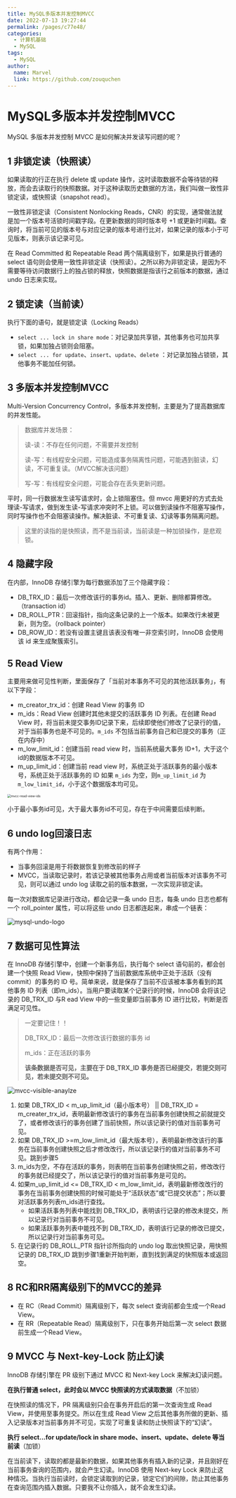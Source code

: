 ```yaml
---
title: MySQL多版本并发控制MVCC
date: 2022-07-13 19:27:44
permalink: /pages/c77e48/
categories:
  - 计算机基础
  - MySQL
tags:
  - MySQL
author: 
  name: Marvel
  link: https://github.com/zouquchen
---
```

# MySQL多版本并发控制MVCC

MySQL 多版本并发控制 MVCC 是如何解决并发读写问题的呢？

<!--more-->

## 1 非锁定读（快照读）

如果读取的行正在执行 delete 或 update 操作，这时读取数据不会等待锁的释放，而会去读取行的快照数据。对于这种读取历史数据的方法，我们叫做一致性非锁定读，或快照读（snapshot read）。

一致性非锁定读（Consistent Nonlocking Reads，CNR）的实现，通常做法就是加一个版本号活锁时间戳字段。在更新数据的同时版本号 +1 或更新时间戳。查询时，将当前可见的版本号与对应记录的版本号进行比对，如果记录的版本小于可见版本，则表示该记录可见。

在 Read Committed 和 Repeatable Read 两个隔离级别下，如果是执行普通的 select 语句则会使用一致性非锁定读（快照读）。之所以称为非锁定读，是因为不需要等待访问数据行上的独占锁的释放，快照数据是指该行之前版本的数据，通过 undo 日志来实现。

## 2 锁定读（当前读）

执行下面的语句，就是锁定读（Locking Reads）

- `select ... lock in share mode`：对记录加共享锁，其他事务也可加共享锁，如果加独占锁则会阻塞。
- `select ... for update`、`insert`、`update`、`delete` ：对记录加独占锁锁，其他事务不能加任何锁。

## 3 多版本并发控制MVCC

Multi-Version Concurrency Control，多版本并发控制，主要是为了提高数据库的并发性能。

> 数据库并发场景：
>
> 读-读：不存在任何问题，不需要并发控制
>
> 读-写：有线程安全问题，可能造成事务隔离性问题，可能遇到脏读，幻读，不可重复读。（MVCC解决该问题）
>
> 写-写：有线程安全问题，可能会存在丢失更新问题。

平时，同一行数据发生读写请求时，会上锁阻塞住。但 mvcc 用更好的方式去处理读-写请求，做到发生读-写请求冲突时不上锁。可以做到读操作不阻塞写操作，同时写操作也不会阻塞读操作。解决脏读、不可重复读、幻读等事务隔离问题。

>  这里的读指的是快照读，而不是当前读，当前读是一种加锁操作，是悲观锁。

## 4 隐藏字段

在内部，InnoDB 存储引擎为每行数据添加了三个隐藏字段：

- DB_TRX_ID：最后一次修改该行的事务id。插入、更新、删除都算修改。（transaction id）
- DB_ROLL_PTR：回滚指针，指向这条记录的上一个版本。如果改行未被更新，则为空。（rollback pointer）
- DB_ROW_ID：若没有设置主键且该表没有唯一非空索引时，InnoDB 会使用该 id 来生成聚簇索引。

## 5 Read View

主要用来做可见性判断，里面保存了「当前对本事务不可见的其他活跃事务」，有以下字段：

- m_creator_trx_id：创建 Read View 的事务 ID
- m_ids：Read View 创建时其他未提交的活跃事务 ID 列表。在创建 Read View 时，将当前未提交事务ID记录下来，后续即使他们修改了记录行的值，对于当前事务也是不可见的。`m_ids` 不包括当前事务自己和已提交的事务（正在内存中）
- m_low_limit_id：创建当前 read view 时，当前系统最大事务 ID+1，大于这个id的数据版本不可见。
- m_up_limit_id：创建当前 read view 时，系统正处于活跃事务的最小版本号，系统正处于活跃事务的 ID 如果 `m_ids` 为空，则`m_up_limit_id` 为  `m_low_limit_id`，小于这个数据版本均可见。

<img src="https://raw.githubusercontent.com/zouquchen/Images/main/imgs2022/mvcc-read-view-ids.png" alt="mvcc-read-view-ids" style="zoom: 50%;" />

小于最小事务id可见，大于最大事务id不可见，存在于中间需要后续判断。

## 6 undo log回滚日志

有两个作用：

- 当事务回滚是用于将数据恢复到修改前的样子
- MVCC，当读取记录时，若该记录被其他事务占用或者当前版本对该事务不可见，则可以通过 undo log 读取之前的版本数据，一次实现非锁定读。

每一次对数据库记录进行改动，都会记录一条 undo 日志，每条 undo 日志也都有一个 roll_pointer 属性，可以将这些 undo 日志都连起来，串成一个链表：

![mysql-undo-logo](https://raw.githubusercontent.com/zouquchen/Images/main/imgs2022/mysql-undo-log.png)

## 7 数据可见性算法

在 InnoDB 存储引擎中，创建一个新事务后，执行每个 select 语句前的，都会创建一个快照 Read View，快照中保持了当前数据库系统中正处于活跃（没有commit）的事务的 ID 号。简单来说，就是保存了当前不应该被本事务看到的其他事务 ID 列表（即m_ids）。当用户要读取某个记录行的时候，InnoDB 会将该记录的 DB_TRX_ID 与R ead View 中的一些变量即当前事务 ID 进行比较，判断是否满足可见性。

> 一定要记住！！
>
> DB_TRX_ID：最后一次修改该行数据的事务 id
>
> m_ids：正在活跃的事务
>
> **该条数据是否可见，主要在于 DB_TRX_ID 事务是否已经提交，若提交则可见，若未提交则不可见。**

![mvcc-visible-anaylze](https://raw.githubusercontent.com/zouquchen/Images/main/imgs2022/mvcc-visible-analyze.png)

1. 如果 DB_TRX_ID < m_up_limit_id（最小版本号） || DB_TRX_ID = m_creater_trx_id，表明最新修改该行的事务在当前事务创建快照之前就提交了，或者修改该行的事务创建了当前快照，所以该记录行的值对当前事务可见。
2. 如果 DB_TRX_ID >=m_low_limit_id（最大版本号），表明最新修改该行的事务在当前事务创建快照之后才修改改行，所以该记录行的值对当前事务不可见。跳到步骤5
3. m_ids为空，不存在活跃的事务，则表明在当前事务创建快照之前，修改改行的事务就已经提交了，所以该记录行的值对当前事务是可见的。
4. 如果m_up_limit_id <= DB_TRX_ID < m_low_limit_id，表明最新修改改行的事务在当前事务创建快照的时候可能处于“活跃状态”或“已提交状态”；所以要对活跃事务列表m_ids进行查找。
   - 如果活跃事务列表中能找到 DB_TRX_ID，表明该行记录的修改未提交，所以记录行对当前事务不可见。
   - 如果活跃事务列表中能找不到 DB_TRX_ID，表明该行记录的修改已提交，所以记录行对当前事务可见。
5. 在记录行的 DB_ROLL_PTR 指针诊所指向的 undo log 取出快照记录，用快照记录的 DB_TRX_ID 跳到步骤1重新开始判断，直到找到满足的快照版本或返回空。

## 8 RC和RR隔离级别下的MVCC的差异

- 在 RC（Read Commit）隔离级别下，每次 select 查询前都会生成一个Read View。
- 在 RR（Repeatable Read）隔离级别下，只在事务开始后第一次 select 数据前生成一个Read View。

## 9 MVCC 与 Next-key-Lock 防止幻读

InnoDB 存储引擎在 PR 级别下通过 MVCC 和 Next-key Lock 来解决幻读问题。

**在执行普通 select，此时会以 MVCC 快照读的方式读取数据**（不加锁）

在快照读的情况下，PR 隔离级别只会在事务开启后的第一次查询生成 Read View，并使用至事务提交。所以在生成 Read View 之后其他事务所做的更新、插入记录版本对当前事务并不可见，实现了可重复读和防止快照读下的“幻读”。

**执行 select...for update/lock in share mode、insert、update、delete 等当前读**（加锁）

在当前读下，读取的都是最新的数据，如果其他事务有插入新的记录，并且刚好在当前事务查询的范围内，就会产生幻读。InnoDB 使用 Next-key Lock 来防止这种情况。当执行当前读时，会锁定读取到的记录，锁定它们的间隙，防止其他事务在查询范围内插入数据。只要我不让你插入，就不会发生幻读。